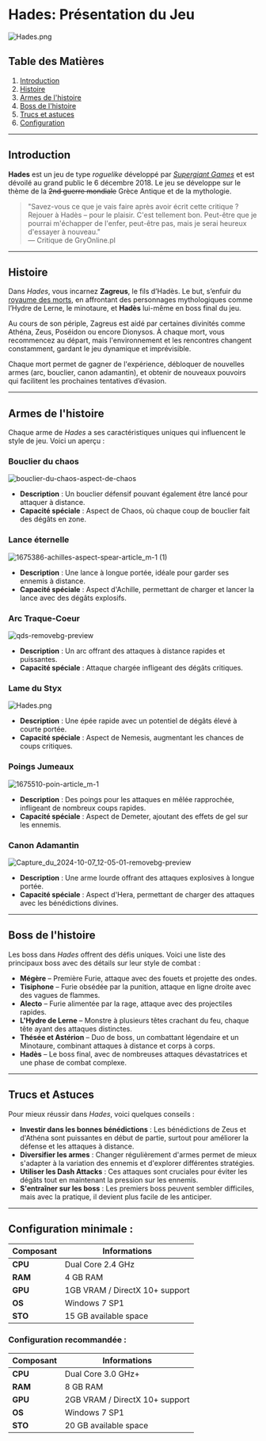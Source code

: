 # Hades: Présentation du Jeu 

![Hades.png](https://www.nintendo.com/eu/media/images/10_share_images/games_15/nintendo_switch_download_software_1/H2x1_NSwitchDS_Hades.png)

## Table des Matières
1. [Introduction](#introduction)
2. [Histoire](#histoire)
3. [Armes de l'histoire](#armes-de-lhistoire)
4. [Boss de l'histoire](#boss-de-lhistoire)
5. [Trucs et astuces](#trucs-et-astuces)
6. [Configuration](#configuration-minimal)

---

## Introduction
**Hades** est un jeu de type *roguelike* développé par [_Supergiant Games_](https://fr.wikipedia.org/wiki/Supergiant_Games) et est dévoilé au grand public le 6 décembre 2018.
Le jeu se développe sur le thème de la ~~2nd guerre mondiale~~ Grèce Antique et de la mythologie.

> "Savez-vous ce que je vais faire après avoir écrit cette critique ? Rejouer à Hadès – pour le plaisir. C'est tellement bon. Peut-être que je pourrai m'échapper de l'enfer, peut-être pas, mais je serai heureux d'essayer à nouveau."  
> — Critique de GryOnline.pl

---

## Histoire
Dans *Hades*, vous incarnez **Zagreus**, le fils d’Hadès. Le but, s’enfuir du [royaume des morts](https://fr.wikipedia.org/wiki/Enfers_grecs), en affrontant des personnages mythologiques comme l’Hydre de Lerne, le minotaure, et **Hadès** lui-même en boss final du jeu. 

Au cours de son périple, Zagreus est aidé par certaines divinités comme Athéna, Zeus, Poséidon ou encore Dionysos. À chaque mort, vous recommencez au départ, mais l'environnement et les rencontres changent constamment, gardant le jeu dynamique et imprévisible.

Chaque mort permet de gagner de l'expérience, débloquer de nouvelles armes (arc, bouclier, canon adamantin), et obtenir de nouveaux pouvoirs qui facilitent les prochaines tentatives d’évasion.

---

## Armes de l'histoire
Chaque arme de *Hades* a ses caractéristiques uniques qui influencent le style de jeu. Voici un aperçu :

### Bouclier du chaos
![bouclier-du-chaos-aspect-de-chaos](https://github.com/user-attachments/assets/e8e89755-f841-40e4-9da8-ddd1cb9aaa71)
- **Description** : Un bouclier défensif pouvant également être lancé pour attaquer à distance.
- **Capacité spéciale** : Aspect de Chaos, où chaque coup de bouclier fait des dégâts en zone.

### Lance éternelle
![1675386-achilles-aspect-spear-article_m-1 (1)](https://github.com/user-attachments/assets/6e380a5b-147f-42a8-9091-72557747c784)
- **Description** : Une lance à longue portée, idéale pour garder ses ennemis à distance.
- **Capacité spéciale** : Aspect d'Achille, permettant de charger et lancer la lance avec des dégâts explosifs.

### Arc Traque-Coeur
![qds-removebg-preview](https://github.com/user-attachments/assets/d948b46f-25c3-4b07-a1fc-58e240773a01)
- **Description** : Un arc offrant des attaques à distance rapides et puissantes.
- **Capacité spéciale** : Attaque chargée infligeant des dégâts critiques.

### Lame du Styx
![Hades.png](https://i.etsystatic.com/17249134/r/il/81fd66/3230455440/il_794xN.3230455440_c2a9.jpg)
- **Description** : Une épée rapide avec un potentiel de dégâts élevé à courte portée.
- **Capacité spéciale** : Aspect de Nemesis, augmentant les chances de coups critiques.

### Poings Jumeaux
![1675510-poin-article_m-1](https://github.com/user-attachments/assets/363fc898-50a5-44e4-856b-3bc4f008fd2f)
- **Description** : Des poings pour les attaques en mêlée rapprochée, infligeant de nombreux coups rapides.
- **Capacité spéciale** : Aspect de Demeter, ajoutant des effets de gel sur les ennemis.

### Canon Adamantin
![Capture_du_2024-10-07_12-05-01-removebg-preview](https://github.com/user-attachments/assets/b8b90c4e-425b-4e33-87a9-7564796f3826)
- **Description** : Une arme lourde offrant des attaques explosives à longue portée.
- **Capacité spéciale** : Aspect d'Hera, permettant de charger des attaques avec les bénédictions divines.

[^1]: [Tier List Armes](https://gamewave.fr/hades/hades-tier-list-des-meilleures-armes/)

---

## Boss de l'histoire
Les boss dans *Hades* offrent des défis uniques. Voici une liste des principaux boss avec des détails sur leur style de combat :

* **Mégère** – Première Furie, attaque avec des fouets et projette des ondes.
* **Tisiphone** – Furie obsédée par la punition, attaque en ligne droite avec des vagues de flammes.
* **Alecto** – Furie alimentée par la rage, attaque avec des projectiles rapides.
* **L'Hydre de Lerne** – Monstre à plusieurs têtes crachant du feu, chaque tête ayant des attaques distinctes.
* **Thésée et Astérion** – Duo de boss, un combattant légendaire et un Minotaure, combinant attaques à distance et corps à corps.
* **Hadès** – Le boss final, avec de nombreuses attaques dévastatrices et une phase de combat complexe.

[^2]: [Tier List Boss](https://tiermaker.com/categories/video-games/hades-boss-difficulty-626351)

---

## Trucs et Astuces
Pour mieux réussir dans *Hades*, voici quelques conseils :

- **Investir dans les bonnes bénédictions** : Les bénédictions de Zeus et d'Athéna sont puissantes en début de partie, surtout pour améliorer la défense et les attaques à distance.
- **Diversifier les armes** : Changer régulièrement d'armes permet de mieux s'adapter à la variation des ennemis et d'explorer différentes stratégies.
- **Utiliser les Dash Attacks** : Ces attaques sont cruciales pour éviter les dégâts tout en maintenant la pression sur les ennemis.
- **S'entraîner sur les boss** : Les premiers boss peuvent sembler difficiles, mais avec la pratique, il devient plus facile de les anticiper.

---

## Configuration minimale :
| Composant  | Informations |
|------------|--------------|
| **CPU**    | Dual Core 2.4 GHz |
| **RAM**    | 4 GB RAM |
| **GPU**    | 1GB VRAM / DirectX 10+ support |
| **OS**     | Windows 7 SP1 |
| **STO**    | 15 GB available space |

### Configuration recommandée : 
| Composant  | Informations |
|------------|--------------|
| **CPU**    | Dual Core 3.0 GHz+ |
| **RAM**    | 8 GB RAM |
| **GPU**    | 2GB VRAM / DirectX 10+ support |
| **OS**     | Windows 7 SP1 |
| **STO**    | 20 GB available space |
